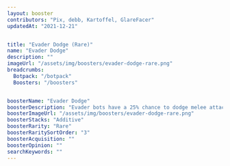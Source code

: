 ```yaml
---
layout: booster
contributors: "Pix, debb, Kartoffel, GlareFacer"
updatedAt: "2021-12-21"


title: "Evader Dodge (Rare)"
name: "Evader Dodge"
description: ""
imageUrl: "/assets/img/boosters/evader-dodge-rare.png"
breadcrumbs:
  Botpack: "/botpack"
  Boosters: "/boosters"


boosterName: "Evader Dodge"
boosterDescription: "Evader bots have a 25% chance to dodge melee attacks"
boosterImageUrl: "/assets/img/boosters/evader-dodge-rare.png"
boosterStacks: "Additive"
boosterRarity: "Rare"
boosterRaritySortOrder: "3"
boosterAcquisition: ""
boosterOpinion: ""
searchKeywords: ""
---
```



